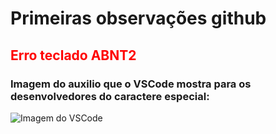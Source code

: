# Primeiras observações github

<!-- Verifificar como fazer mensagem de notificação
orientado pelo artigo:
https://portal.revendadesoftware.com.br/manuais/base-de-conhecimento/sintaxe-markdown

Topico:
Inserindo Notificações
 -->
## <span style="color:red">Erro teclado ABNT2</span>

### Imagem do auxilio que o VSCode mostra para os desenvolvedores do caractere especial:
![Imagem do VSCode](imagem-do-caractere-especial.png) 

